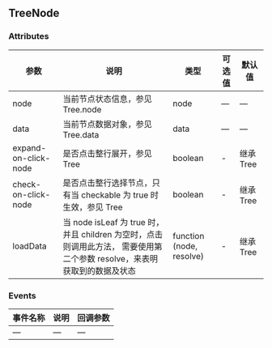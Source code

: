 ## TreeNode
### Attributes

| 参数 | 说明 | 类型 | 可选值 | 默认值 |
|--- |--- |--- |--- |--- |
| node | 当前节点状态信息，参见 Tree.node | node  | — | — |
| data | 当前节点数据对象，参见 Tree.data | data  | — | — |
| expand-on-click-node | 是否点击整行展开，参见 Tree| boolean | - | 继承 Tree |
| check-on-click-node	 | 是否点击整行选择节点，只有当 checkable 为 true 时生效，参见 Tree | boolean | - | 继承 Tree |
| loadData | 当 node isLeaf 为 true 时，并且 children 为空时，点击则调用此方法， 需要使用第二个参数 resolve，来表明获取到的数据及状态 | function (node, resolve) | - | 继承 Tree |

### Events

| 事件名称 | 说明 | 回调参数 |
|--- |--- |--- |
| — | — | — |
